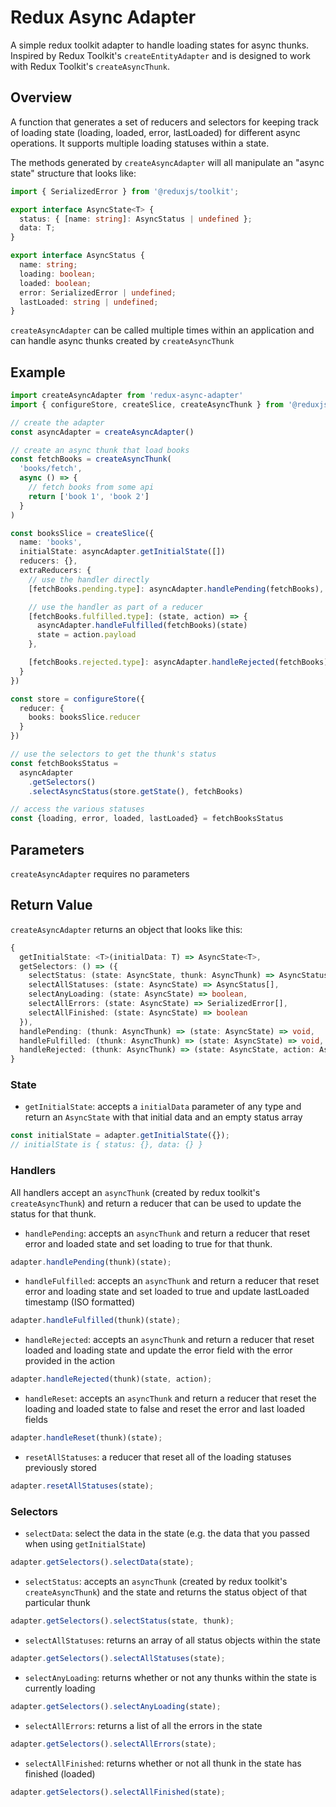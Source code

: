 # Redux Async Adapter

A simple redux toolkit adapter to handle loading states for async thunks. Inspired by Redux Toolkit's `createEntityAdapter` and is designed to work with Redux Toolkit's `createAsyncThunk`.

## Overview

A function that generates a set of reducers and selectors for keeping track of loading state (loading, loaded, error, lastLoaded) for different async operations. It supports multiple loading statuses within a state.

The methods generated by `createAsyncAdapter` will all manipulate an "async state" structure that looks like:

```typescript
import { SerializedError } from '@reduxjs/toolkit';

export interface AsyncState<T> {
  status: { [name: string]: AsyncStatus | undefined };
  data: T;
}

export interface AsyncStatus {
  name: string;
  loading: boolean;
  loaded: boolean;
  error: SerializedError | undefined;
  lastLoaded: string | undefined;
}
```

`createAsyncAdapter` can be called multiple times within an application and can handle async thunks created by `createAsyncThunk`

## Example

```typescript
import createAsyncAdapter from 'redux-async-adapter'
import { configureStore, createSlice, createAsyncThunk } from '@reduxjs/toolkit'

// create the adapter
const asyncAdapter = createAsyncAdapter()

// create an async thunk that load books
const fetchBooks = createAsyncThunk(
  'books/fetch',
  async () => {
    // fetch books from some api
    return ['book 1', 'book 2']
  }
)

const booksSlice = createSlice({
  name: 'books',
  initialState: asyncAdapter.getInitialState([])
  reducers: {},
  extraReducers: {
    // use the handler directly
    [fetchBooks.pending.type]: asyncAdapter.handlePending(fetchBooks),

    // use the handler as part of a reducer
    [fetchBooks.fulfilled.type]: (state, action) => {
      asyncAdapter.handleFulfilled(fetchBooks)(state)
      state = action.payload
    },

    [fetchBooks.rejected.type]: asyncAdapter.handleRejected(fetchBooks),
  }
})

const store = configureStore({
  reducer: {
    books: booksSlice.reducer
  }
})

// use the selectors to get the thunk's status
const fetchBooksStatus =
  asyncAdapter
    .getSelectors()
    .selectAsyncStatus(store.getState(), fetchBooks)

// access the various statuses
const {loading, error, loaded, lastLoaded} = fetchBooksStatus
```

## Parameters

`createAsyncAdapter` requires no parameters

## Return Value

`createAsyncAdapter` returns an object that looks like this:

```typescript
{
  getInitialState: <T>(initialData: T) => AsyncState<T>,
  getSelectors: () => ({
    selectStatus: (state: AsyncState, thunk: AsyncThunk) => AsyncStatus,
    selectAllStatuses: (state: AsyncState) => AsyncStatus[],
    selectAnyLoading: (state: AsyncState) => boolean,
    selectAllErrors: (state: AsyncState) => SerializedError[],
    selectAllFinished: (state: AsyncState) => boolean
  }),
  handlePending: (thunk: AsyncThunk) => (state: AsyncState) => void,
  handleFulfilled: (thunk: AsyncThunk) => (state: AsyncState) => void,
  handleRejected: (thunk: AsyncThunk) => (state: AsyncState, action: AsyncThunk['rejected']) => void,
}
```

### State

- `getInitialState`: accepts a `initialData` parameter of any type and return an `AsyncState` with that initial data and an empty status array

```typescript
const initialState = adapter.getInitialState({});
// initialState is { status: {}, data: {} }
```

### Handlers

All handlers accept an `asyncThunk` (created by redux toolkit's `createAsyncThunk`) and return a reducer that can be used to update the status for that thunk.

- `handlePending`: accepts an `asyncThunk` and return a reducer that reset error and loaded state and set loading to true for that thunk.

```typescript
adapter.handlePending(thunk)(state);
```

- `handleFulfilled`: accepts an `asyncThunk` and return a reducer that reset error and loading state and set loaded to true and update lastLoaded timestamp (ISO formatted)

```typescript
adapter.handleFulfilled(thunk)(state);
```

- `handleRejected`: accepts an `asyncThunk` and return a reducer that reset loaded and loading state and update the error field with the error provided in the action

```typescript
adapter.handleRejected(thunk)(state, action);
```

- `handleReset`: accepts an `asyncThunk` and return a reducer that reset the loading and loaded state to false and reset the error and last loaded fields

```typescript
adapter.handleReset(thunk)(state);
```

- `resetAllStatuses`: a reducer that reset all of the loading statuses previously stored

```typescript
adapter.resetAllStatuses(state);
```

### Selectors

- `selectData`: select the data in the state (e.g. the data that you passed when using `getInitialState`)

```typescript
adapter.getSelectors().selectData(state);
```

- `selectStatus`: accepts an `asyncThunk` (created by redux toolkit's `createAsyncThunk`) and the state and returns the status object of that particular thunk

```typescript
adapter.getSelectors().selectStatus(state, thunk);
```

- `selectAllStatuses`: returns an array of all status objects within the state

```typescript
adapter.getSelectors().selectAllStatuses(state);
```

- `selectAnyLoading`: returns whether or not any thunks within the state is currently loading

```typescript
adapter.getSelectors().selectAnyLoading(state);
```

- `selectAllErrors`: returns a list of all the errors in the state

```typescript
adapter.getSelectors().selectAllErrors(state);
```

- `selectAllFinished`: returns whether or not all thunk in the state has finished (loaded)

```typescript
adapter.getSelectors().selectAllFinished(state);
```
